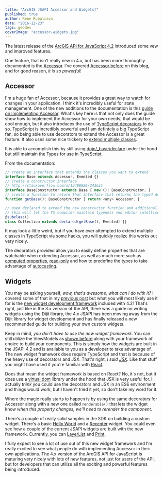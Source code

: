 ```yaml
---
title: "ArcGIS JSAPI Accessor and Widgets!"
published: true
author: Rene Rubalcava
date: "2016-12-23"
tags: geodev
coverImage: "accessor-widgets.jpg"
---
```


The latest release of the [ArcGIS API for JavaScript 4.2](https://blogs.esri.com/esri/arcgis/2016/12/21/arcgis-api-for-javascript-4-2-released/) introduced some vew and improved features.

One feature, that isn't really new in 4.x, but has been more thoroughly documented is the [Accessor](https://developers.arcgis.com/javascript/latest/api-reference/esri-core-Accessor.html). I've covered [Accessor before](http://odoe.net/blog/quick-tip-accessor-arcgis-api-javascript/) on this blog, and for good reason, _it is so powerful!_

## Accessor

I'm a huge fan of Accessor, because it provides a great way to watch for changes in your application. I think it's incredibly useful for state management. One of the new additions to the documentation is this [guide on Implementing Accessor](https://developers.arcgis.com/javascript/latest/guide/implementing-accessor/index.html). What's key here is that not only does the guide show how to implement the Accessor for your own needs, that would be cool enough, but it also introduces the use of [TypeScript decorators](https://developers.arcgis.com/javascript/latest/guide/custom-widget/index.html#typescript-decorators) to do so. TypeScript is incredibly powerful and I am defintely a big TypeScript fan, so being able to use decorators to extend the Accessor is a great feature. It also uses some nice trickery to [extend multiple classes](https://developers.arcgis.com/javascript/latest/guide/implementing-accessor/index.html#extend-multiple-classes).

It is able to accomplish this by still using [dojo/\_base/declare](https://dojotoolkit.org/reference-guide/1.10/dojo/_base/declare.html) under the hood but still maintain the Types for use in TypeScript.

From the documentation:

```js
// create an Interface that extends the classes you want to extend
interface Base extends Accessor, Evented {}
// create a constructor interface
// http://stackoverflow.com/a/13408029/241635
interface BaseConstructor extends Base { new (): BaseConstructor; }
// create a function to return that interface that returns the typed Accessor
function getBase(): BaseConstructor { return <any> Accessor; }

// used declared to extend the new constructor function and additional classes
// this will let the TS compiler maintain typeness and editor intellisense
@subclass()
class Collection extends declared(getBase(), Evented) {}
```

It may look a little weird, but if you have ever attempted to extend multiple classes in TypeScript via some hacks, you will quickly realize this works out very nicely.

The decorators provided allow you to easily define properties that are watchable when extending Accessor, as well as much more such as [computed properties](https://developers.arcgis.com/javascript/latest/guide/implementing-accessor/index.html#computed-properties), [read-only](https://developers.arcgis.com/javascript/latest/guide/implementing-accessor/index.html#define-a-read-only-property) and how to predefine the types to take advantage of [autocasting](https://developers.arcgis.com/javascript/latest/guide/implementing-accessor/index.html#autocast).

## Widgets

You may be asking yourself, _wow, that's awesome, what can I do with it?_ I covered some of that in my [previous post](http://odoe.net/blog/quick-tip-accessor-arcgis-api-javascript/) but what you will most likely use it for is the [new widget development framework](https://developers.arcgis.com/javascript/latest/guide/custom-widget/index.html) included with 4.2! That's right, just like in the 3.x version of the API, there was a guide on writing widgets using the Dijit library, the 4.x JSAPI has been moving away from the Dijit library for widget development and has finally released a new recommended guide for building your own custom widgets.

Keep in mind, _you don't have to use the new widget framework_. You can still utilize the ViewModels as [shown before](http://odoe.net/blog/view-models-in-arcgis-js-api/) along with your framework of choice to build your components. This is simply how the widgets are built in the JSAPI 4.2 and is available to you as a developer to take advantage of. The new widget framework does require TypeScript and that is because of the heavy use of decorators and JSX. That's right, _I said [JSX](https://www.typescriptlang.org/docs/handbook/jsx.html)_. Like that stuff you might have used if you're familiar with [React](http://buildwithreact.com/tutorial/jsx).

Does that mean the widget framework is based on React? No, it's not, but it does use a [virtual dom](https://medium.com/cardlife-app/what-is-virtual-dom-c0ec6d6a925c#.dxn5z2mgl) library under the hood that JSX is very useful for. I actually _think_ you could use the decorators and JSX in an ES6 environment and things would work, but I haven't tried it yet, so don't take my word for it.

Where the magic really starts to happen is by using the same decorators for Accessor along with a new one called `renderable()` that lets the widget know _when this property changes, we'll need to rerender the component_.

There's a couple of really solid samples in the SDK on building a custom widget. There's a basic [Hello World](https://developers.arcgis.com/javascript/latest/sample-code/widgets-custom-helloworld/index.html) and a [Recenter](https://developers.arcgis.com/javascript/latest/sample-code/widgets-custom-recenter/index.html) widget. You could even see how a couple of the current JSAPI widgets are built with the new framework. Currently, you can [LayerList](https://github.com/Esri/arcgis-js-api/blob/4master/widgets/LayerList.tsx) and [Print](https://github.com/Esri/arcgis-js-api/blob/4master/widgets/Print.tsx).

I fully expect to see a lot of use out of this new widget framework and I'm really excited to see what people do with implementing Accessor in their own applications. The 4.x version of the ArcGIS API for JavaScript is maturing very nicely with lots of new features, not just for users of the API, but for developers that can utilize all the exciting and powerful features being introduced.
